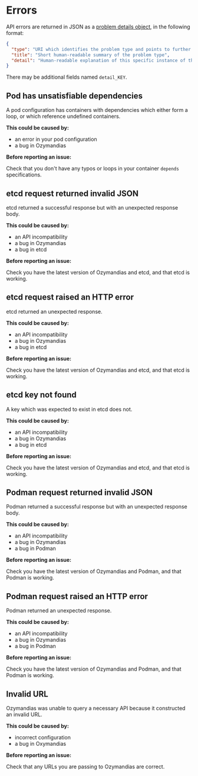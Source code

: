 # Errors

API errors are returned in JSON as a [problem details object][], in
the following format:

```json
{
  "type": "URI which identifies the problem type and points to further information",
  "title": "Short human-readable summary of the problem type",
  "detail": "Human-readable explanation of this specific instance of the problem."
}
```

There may be additional fields named `detail_KEY`.

[problem details object]: https://tools.ietf.org/html/rfc7807

## Pod has unsatisfiable dependencies

A pod configuration has containers with dependencies which either form
a loop, or which reference undefined containers.

**This could be caused by:**

- an error in your pod configuration
- a bug in Ozymandias

**Before reporting an issue:**

Check that you don't have any typos or loops in your container
`depends` specifications.

## etcd request returned invalid JSON

etcd returned a successful response but with an unexpected response
body.

**This could be caused by:**

- an API incompatibility
- a bug in Ozymandias
- a bug in etcd

**Before reporting an issue:**

Check you have the latest version of Ozymandias and etcd, and that
etcd is working.

## etcd request raised an HTTP error

etcd returned an unexpected response.

**This could be caused by:**

- an API incompatibility
- a bug in Ozymandias
- a bug in etcd

**Before reporting an issue:**

Check you have the latest version of Ozymandias and etcd, and that
etcd is working.

## etcd key not found

A key which was expected to exist in etcd does not.

**This could be caused by:**

- an API incompatibility
- a bug in Ozymandias
- a bug in etcd

**Before reporting an issue:**

Check you have the latest version of Ozymandias and etcd, and that
etcd is working.

## Podman request returned invalid JSON

Podman returned a successful response but with an unexpected response
body.

**This could be caused by:**

- an API incompatibility
- a bug in Ozymandias
- a bug in Podman

**Before reporting an issue:**

Check you have the latest version of Ozymandias and Podman, and that
Podman is working.

## Podman request raised an HTTP error

Podman returned an unexpected response.

**This could be caused by:**

- an API incompatibility
- a bug in Ozymandias
- a bug in Podman

**Before reporting an issue:**

Check you have the latest version of Ozymandias and Podman, and that
Podman is working.

## Invalid URL

Ozymandias was unable to query a necessary API because it constructed
an invalid URL.

**This could be caused by:**

- incorrect configuration
- a bug in Oxymandias

**Before reporting an issue:**

Check that any URLs you are passing to Ozymandias are correct.
